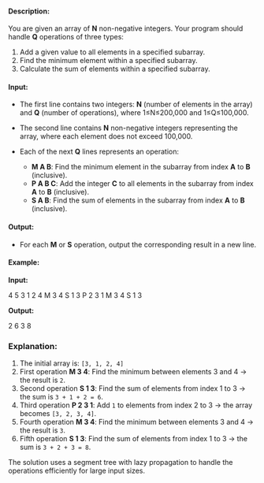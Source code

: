 #### Description:

You are given an array of **N** non-negative integers. Your program should handle **Q** operations of three types:

1. Add a given value to all elements in a specified subarray.
2. Find the minimum element within a specified subarray.
3. Calculate the sum of elements within a specified subarray.

#### Input:

* The first line contains two integers: **N** (number of elements in the array) and **Q** (number of operations), where 1≤N≤200,000 and 1≤Q≤100,000.
* The second line contains **N** non-negative integers representing the array, where each element does not exceed 100,000.
* Each of the next **Q** lines represents an operation:

  * **M A B**: Find the minimum element in the subarray from index **A** to **B** (inclusive).
  * **P A B C**: Add the integer **C** to all elements in the subarray from index **A** to **B** (inclusive).
  * **S A B**: Find the sum of elements in the subarray from index **A** to **B** (inclusive).

#### Output:

* For each **M** or **S** operation, output the corresponding result in a new line.

#### Example:

**Input:**

4 5
3 1 2 4
M 3 4
S 1 3
P 2 3 1
M 3 4
S 1 3

**Output:**

2
6
3
8

### Explanation:

1. The initial array is: `[3, 1, 2, 4]`
2. First operation **M 3 4**: Find the minimum between elements 3 and 4 → the result is `2`.
3. Second operation **S 1 3**: Find the sum of elements from index 1 to 3 → the sum is `3 + 1 + 2 = 6`.
4. Third operation **P 2 3 1**: Add `1` to elements from index 2 to 3 → the array becomes `[3, 2, 3, 4]`.
5. Fourth operation **M 3 4**: Find the minimum between elements 3 and 4 → the result is `3`.
6. Fifth operation **S 1 3**: Find the sum of elements from index 1 to 3 → the sum is `3 + 2 + 3 = 8`.

The solution uses a segment tree with lazy propagation to handle the operations efficiently for large input sizes.
